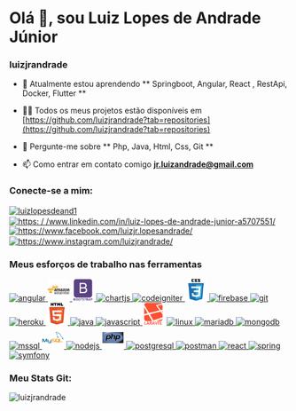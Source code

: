 <h1 align = "left"> Olá 👋, sou Luiz Lopes de Andrade Júnior  </h1>
<h3 align = "left"> luizjrandrade </h3>

- 🌱 Atualmente estou aprendendo ** Springboot, Angular, React , RestApi, Docker, Flutter **

- 👨‍💻 Todos os meus projetos estão disponíveis em [https://github.com/luizjrandrade?tab=repositories](https://github.com/luizjrandrade?tab=repositories)

- 💬 Pergunte-me sobre ** Php, Java, Html, Css, Git **

- 📫 Como entrar em contato comigo **jr.luizandrade@gmail.com**

<h3 align = "left"> Conecte-se a mim: </h3>
<p align = "left">
<a href="https://twitter.com/luizlopesdeand1" target="blank"> <img align = "center" src = "https: //raw.githubusercontent.com / rahuldkjain / github-profile-readme-generator / master / src / images / icons / Social / twitter.svg "alt =" luizlopesdeand1 "height =" 30 "largura =" 40 "/> </a>
<a href="https://linkedin.com/in/https://www.linkedin.com/in/luiz-lopes-de-andrade-junior-a5707551/" target="blank"> <img align = "center" src = "https://raw.githubusercontent.com/rahuldkjain/github-profile-readme-generator/master/src/images/icons/Social/linked-in-alt.svg" alt = "https: / /www.linkedin.com/in/luiz-lopes-de-andrade-junior-a5707551/ "height =" 30 "width =" 40 "/> </a>
<a href =" https://fb.com /https://www.facebook.com/luizjr.lopesandrade/ "target =" blank "> <img align =" center "src =" https://raw.githubusercontent.com/rahuldkjain/github-profile-readme- generator / master / src / images / icons / Social / facebook.svg "alt =" https://www.facebook.com/luizjr.lopesandrade/ "height =" 30 "largura ="40 "/> </a>
<a href="https://instagram.com/https://www.instagram.com/luizjrandrade/" target="blank"> <img align = "center" src = "https: //raw.githubusercontent. com / rahuldkjain / github-profile-readme-generator / master / src / images / icons / Social / instagram.svg "alt =" https://www.instagram.com/luizjrandrade/ "height =" 30 "largura =" 40 "/> </a>
</p>

<h3 align =" left ">Meus esforços de trabalho nas ferramentas</h3>
<p align = "left"> 
    <a href="https://angular.io" target="_blank" rel="noreferrer"> 
    <img src ="https://angular.io/assets/images/logos /angular/angular.svg "alt =" angular " width ="40 "height ="40"/> </a> 
    <a href ="https://aws.amazon.com "target ="_ blank "rel = "noreferrer"> <img src = "https://raw.githubusercontent.com/devicons/devicon/master/icons/amazonwebservices/amazonwebservices-original-wordmark.svg" alt = "aws" width = "40" height = " 40 "/> </a> 
    <a href="https://getbootstrap.com" target="_blank" rel="noreferrer"> <img src ="https://raw.githubusercontent.com/devicons/devicon/master/icons/bootstrap/bootstrap-plain-wordmark.svg "alt =" bootstrap "width =" 40 "height =" 40 "/> </a> 
    <a href ="https: //www.chartjs.org "target ="_ blank "rel =" noreferrer "> <img src="https://www.chartjs.org/media/logo-title.svg "alt =" chartjs "width =" 40 "height =" 40 "/> </a> 
    <a href="https://codeigniter.com" target="_blank" rel="noreferrer"> <img src ="https://cdn.worldvectorlogo. com / logos / codeigniter.svg "alt =" codeigniter "width =" 40 "height =" 40 "/> </a> 
    <a href ="https://www.w3schools.com/css/ "target = "_ blank" rel = "noreferrer"> <img src="https://raw.githubusercontent.com/devicons/devicon/master/icons/css3/css3-original-wordmark.svg" alt = "css3" largura = "40" height = "40" /> </a> 
    <a href="https://firebase.google.com/" target="_blank" rel="noreferrer"> <img src="https://www.vectorlogo.zone/logos/firebase/firebase-icon.svg "alt =" firebase "width =" 40 "height =" 40 "/> </a> 
    <a href ="https://git-scm .com / "target ="_ blank "rel =" noreferrer "> <img src="https://www.vectorlogo.zone/logos/git-scm/git-scm-icon.svg "alt =" git "largura = "40" altura = "40 "/> </a> 
    <a href="https://heroku.com" target="_blank" rel="noreferrer"> <img src ="https://www.vectorlogo.zone/logos/heroku /heroku-icon.svg "alt =" heroku "width =" 40 "height =" 40 "/> </a> 
    <a href ="https://www.w3.org/html/ "target =" _ em branco "rel =" noreferrer "> <img src ="https://raw.githubusercontent.com/devicons/devicon/master/icons/html5/html5-original-wordmark.svg "alt =" html5 "width =" 40 " height = "40" /> </a> 
    <a href="https://www.java.com" target="_blank" rel="noreferrer"> <img src = "https: //raw.githubusercontent.com / devicons / devicon / master / icons / java / java-original.svg "alt =" java "width =" 40 "height =" 40 "/> </a> 
    <a href ="https://desenvolvedor.mozilla.org/en-US/docs/Web/JavaScript "target =" _ blank "rel =" noreferrer "> <img src =" https://raw.githubusercontent.com/devicons/devicon/master/icons/javascript/ javascript-original.svg "alt =" javascript "width =" 40 "height =" 40 "/> </a> 
    <a href ="https://laravel.com/ "target ="_ blank "rel =" noreferrer "> <img src =" https://raw.githubusercontent.com/devicons/devicon/master/icons/laravel/laravel-plain-wordmark.svg "alt =" laravel "width =" 40 "height =" 40 " /></a> 
    <a href="https://www.linux.org/" target="_blank" rel="noreferrer"> <img src = "https://raw.githubusercontent.com/devicons/devicon/ master / icons / linux / linux-original.svg "alt =" linux "width =" 40 "height =" 40 "/> </a> 
    <a href ="https://mariadb.org/ "target ="_blank "rel =" noreferrer "> <img src =" https://www.vectorlogo.zone/logos/mariadb/mariadb-icon.svg "alt =" mariadb "width =" 40 "height =" 40 "/> </a> <a href="https://www.mongodb.com/" target="_blank" rel="noreferrer"> <img src = "https: //raw.githubusercontent.com / devicons / devicon / master / icons / mongodb / mongodb-original-wordmark.svg "alt =" mongodb "width =" 40 "height =" 40 "/> </a> 
    <a href ="https://www.microsoft.com/en-us/sql-server "target =" _ blank "rel =" noreferrer "> <img src =" https://www.svgrepo.com/show/303229/microsoft-sql-server- logo.svg "alt ="mssql "width =" 40 "height =" 40 "/> </a> <a href =" https://www.mysql.com/ "target =" _ blank "rel =" noreferrer "> <img src =" https://raw.githubusercontent.com/devicons/devicon/master/icons/mysql/mysql-original-wordmark.svg "alt =" mysql "width =" 40 "height =" 40 " /> </a>
    <a href="https://nodejs.org" target="_blank" rel="noreferrer"> <img src = "https://raw.githubusercontent.com/devicons/devicon/master/icons/nodejs/nodejs -original-wordmark.svg "alt =" nodejs "width =" 40 "height =" 40 "/> </a> <a href =" https://www.php.net "target =" _ blank "rel = "noreferrer"> <img src = "https://raw.githubusercontent.com/devicons/devicon/master/icons/php/php-original.svg" alt = "php" width = "40" height = "40" /> </a> 
    <a href="https://www.postgresql.org" target="_blank" rel="noreferrer"> <img src = "https: //raw.githubusercontent.com / devicons / devicon / master / icons / postgresql / postgresql-original-wordmark.svg "alt =" postgresql "width =" 40 "height =" 40 "/> </a> 
    <a href ="https: // postman.com "target =" _ blank "rel =" noreferrer "> <img src =" https://www.vectorlogo.zone/logos/getpostman/getpostman-icon.svg "alt =" postman "width =" 40 " height = "40" /> </a> <a href="https://reactjs.org/" target="_blank" rel="noreferrer"> <img src = "https://raw.githubusercontent.com /devicons/devicon/master/icons/react/react-original-wordmark.svg "alt =" react "width =" 40 "height =" 40 "/> </a> 
    <a href = "https://spring.io/" target = "_ blank" rel = "noreferrer"> <img src = "https://www.vectorlogo.zone/logos/springio/springio-icon.svg" alt = "spring" width = "40" height = "40" /> </a> <a href="https://symfony.com" target="_blank" rel="noreferrer"> <img src = "https : //symfony.com/logos/symfony_black_03.svg "alt =" symfony "width =" 40 "height =" 40 "/> </a>  
</p>

<h3 align = "left"> Meu Stats Git: </h3>
<p><img align = "left" src = "https://github-readme-stats.vercel.app/api?username=luizjrandrade&show_icons=true&locale=en" alt = "luizjrandrade" /> </p>

